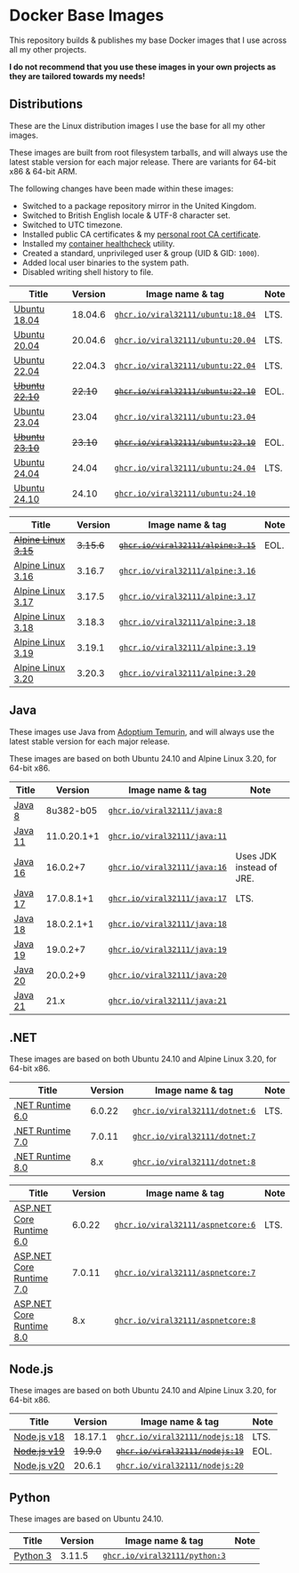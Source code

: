 # Docker Base Images

This repository builds & publishes my base Docker images that I use across all my other projects.

**I do not recommend that you use these images in your own projects as they are tailored towards my needs!**

## Distributions

These are the Linux distribution images I use the base for all my other images.

These images are built from root filesystem tarballs, and will always use the latest stable version for each major release. There are variants for 64-bit x86 & 64-bit ARM.

The following changes have been made within these images:
 * Switched to a package repository mirror in the United Kingdom.
 * Switched to British English locale & UTF-8 character set.
 * Switched to UTC timezone.
 * Installed public CA certificates & my [personal root CA certificate](context/viral32111.crt).
 * Installed my [container healthcheck](https://github.com/viral32111/healthcheck) utility.
 * Created a standard, unprivileged user & group (UID & GID: `1000`).
 * Added local user binaries to the system path.
 * Disabled writing shell history to file.

| Title | Version | Image name & tag | Note |
| ----- | ------- | ---------------- | ---- |
| [Ubuntu 18.04](https://www.releases.ubuntu.com/bionic/) | 18.04.6 | [`ghcr.io/viral32111/ubuntu:18.04`](https://github.com/viral32111/docker-base-images/pkgs/container/ubuntu) | LTS. |
| [Ubuntu 20.04](https://www.releases.ubuntu.com/focal/) | 20.04.6 | [`ghcr.io/viral32111/ubuntu:20.04`](https://github.com/viral32111/docker-base-images/pkgs/container/ubuntu) | LTS. |
| [Ubuntu 22.04](https://www.releases.ubuntu.com/jammy/) | 22.04.3 | [`ghcr.io/viral32111/ubuntu:22.04`](https://github.com/viral32111/docker-base-images/pkgs/container/ubuntu) | LTS. |
| ~~[Ubuntu 22.10](https://www.releases.ubuntu.com/kinetic/)~~ | ~~22.10~~ | ~~[`ghcr.io/viral32111/ubuntu:22.10`](https://github.com/viral32111/docker-base-images/pkgs/container/ubuntu)~~ | EOL. |
| [Ubuntu 23.04](https://www.releases.ubuntu.com/lunar/) | 23.04 | [`ghcr.io/viral32111/ubuntu:23.04`](https://github.com/viral32111/docker-base-images/pkgs/container/ubuntu) | |
| ~~[Ubuntu 23.10](https://releases.ubuntu.com/mantic/)~~ | ~~23.10~~ | ~~[`ghcr.io/viral32111/ubuntu:23.10`](https://github.com/viral32111/docker-base-images/pkgs/container/ubuntu)~~ | EOL. |
| [Ubuntu 24.04](https://releases.ubuntu.com/noble/) | 24.04 | [`ghcr.io/viral32111/ubuntu:24.04`](https://github.com/viral32111/docker-base-images/pkgs/container/ubuntu) | LTS. |
| [Ubuntu 24.10](https://releases.ubuntu.com/releases/24.10/) | 24.10 | [`ghcr.io/viral32111/ubuntu:24.10`](https://github.com/viral32111/docker-base-images/pkgs/container/ubuntu) | |

| Title | Version | Image name & tag | Note |
| ----- | ------- | ---------------- | ---- |
| ~~[Alpine Linux 3.15](https://alpinelinux.org/)~~ | ~~3.15.6~~ | ~~[`ghcr.io/viral32111/alpine:3.15`](https://github.com/viral32111/docker-base-images/pkgs/container/alpine)~~ | EOL. |
| [Alpine Linux 3.16](https://alpinelinux.org/) | 3.16.7 | [`ghcr.io/viral32111/alpine:3.16`](https://github.com/viral32111/docker-base-images/pkgs/container/alpine) | |
| [Alpine Linux 3.17](https://alpinelinux.org/) | 3.17.5 | [`ghcr.io/viral32111/alpine:3.17`](https://github.com/viral32111/docker-base-images/pkgs/container/alpine) | |
| [Alpine Linux 3.18](https://alpinelinux.org/) | 3.18.3 | [`ghcr.io/viral32111/alpine:3.18`](https://github.com/viral32111/docker-base-images/pkgs/container/alpine) | |
| [Alpine Linux 3.19](https://alpinelinux.org/) | 3.19.1 | [`ghcr.io/viral32111/alpine:3.19`](https://github.com/viral32111/docker-base-images/pkgs/container/alpine) | |
| [Alpine Linux 3.20](https://alpinelinux.org/) | 3.20.3 | [`ghcr.io/viral32111/alpine:3.20`](https://github.com/viral32111/docker-base-images/pkgs/container/alpine) | |

## Java

These images use Java from [Adoptium Temurin](https://adoptium.net/temurin/releases/), and will always use the latest stable version for each major release.

These images are based on both Ubuntu 24.10 and Alpine Linux 3.20, for 64-bit x86.

| Title | Version | Image name & tag | Note |
| ----- | ------- | ---------------- | ---- |
| [Java 8](https://adoptium.net) | 8u382-b05 | [`ghcr.io/viral32111/java:8`](https://github.com/viral32111/docker-base-images/pkgs/container/java) | |
| [Java 11](https://adoptium.net) | 11.0.20.1+1 | [`ghcr.io/viral32111/java:11`](https://github.com/viral32111/docker-base-images/pkgs/container/java) | |
| [Java 16](https://adoptium.net) | 16.0.2+7 | [`ghcr.io/viral32111/java:16`](https://github.com/viral32111/docker-base-images/pkgs/container/java) | Uses JDK instead of JRE. |
| [Java 17](https://adoptium.net) | 17.0.8.1+1 | [`ghcr.io/viral32111/java:17`](https://github.com/viral32111/docker-base-images/pkgs/container/java) | LTS. |
| [Java 18](https://adoptium.net) | 18.0.2.1+1 | [`ghcr.io/viral32111/java:18`](https://github.com/viral32111/docker-base-images/pkgs/container/java) | |
| [Java 19](https://adoptium.net) | 19.0.2+7 | [`ghcr.io/viral32111/java:19`](https://github.com/viral32111/docker-base-images/pkgs/container/java) | |
| [Java 20](https://adoptium.net) | 20.0.2+9 | [`ghcr.io/viral32111/java:20`](https://github.com/viral32111/docker-base-images/pkgs/container/java) | |
| [Java 21](https://adoptium.net) | 21.x | [`ghcr.io/viral32111/java:21`](https://github.com/viral32111/docker-base-images/pkgs/container/java) | |

## .NET

These images are based on both Ubuntu 24.10 and Alpine Linux 3.20, for 64-bit x86.

| Title | Version | Image name & tag | Note |
| ----- | ------- | ---------------- | ---- |
| [.NET Runtime 6.0](https://dotnet.microsoft.com/en-us/download/dotnet/6.0) | 6.0.22 | [`ghcr.io/viral32111/dotnet:6`](https://github.com/viral32111/docker-base-images/pkgs/container/dotnet) | LTS. |
| [.NET Runtime 7.0](https://dotnet.microsoft.com/en-us/download/dotnet/7.0) | 7.0.11 | [`ghcr.io/viral32111/dotnet:7`](https://github.com/viral32111/docker-base-images/pkgs/container/dotnet) | |
| [.NET Runtime 8.0](https://dotnet.microsoft.com/en-us/download/dotnet/8.0) | 8.x | [`ghcr.io/viral32111/dotnet:8`](https://github.com/viral32111/docker-base-images/pkgs/container/dotnet) | |

| Title | Version | Image name & tag | Note |
| ----- | ------- | ---------------- | ---- |
| [ASP.NET Core Runtime 6.0](https://dotnet.microsoft.com/en-us/download/dotnet/6.0) | 6.0.22 | [`ghcr.io/viral32111/aspnetcore:6`](https://github.com/viral32111/docker-base-images/pkgs/container/aspnetcore) | LTS. |
| [ASP.NET Core Runtime 7.0](https://dotnet.microsoft.com/en-us/download/dotnet/7.0) | 7.0.11 | [`ghcr.io/viral32111/aspnetcore:7`](https://github.com/viral32111/docker-base-images/pkgs/container/aspnetcore) | |
| [ASP.NET Core Runtime 8.0](https://dotnet.microsoft.com/en-us/download/dotnet/7.0) | 8.x | [`ghcr.io/viral32111/aspnetcore:8`](https://github.com/viral32111/docker-base-images/pkgs/container/aspnetcore) | |

## Node.js

These images are based on both Ubuntu 24.10 and Alpine Linux 3.20, for 64-bit x86.

| Title | Version | Image name & tag | Note |
| ----- | ------- | ---------------- | ---- |
| [Node.js v18](https://nodejs.org) | 18.17.1 | [`ghcr.io/viral32111/nodejs:18`](https://github.com/viral32111/docker-base-images/pkgs/container/nodejs) | LTS. |
| ~~[Node.js v19](https://nodejs.org)~~ | ~~19.9.0~~ | ~~[`ghcr.io/viral32111/nodejs:19`](https://github.com/viral32111/docker-base-images/pkgs/container/nodejs)~~ | EOL. |
| [Node.js v20](https://nodejs.org) | 20.6.1 | [`ghcr.io/viral32111/nodejs:20`](https://github.com/viral32111/docker-base-images/pkgs/container/nodejs) | |

## Python

These images are based on Ubuntu 24.10.

| Title | Version | Image name & tag | Note |
| ----- | ------- | ---------------- | ---- |
| [Python 3](https://python.org) | 3.11.5 | [`ghcr.io/viral32111/python:3`](https://github.com/viral32111/docker-base-images/pkgs/container/python) | |

